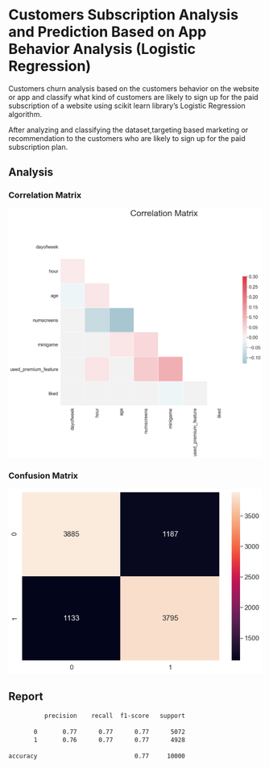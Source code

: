 # Customers Subscription Analysis and Prediction Based on App Behavior Analysis (Logistic Regression)

Customers churn analysis based on the customers behavior on the website or app and classify what kind of customers are likely to sign up for the paid subscription of a website using scikit learn library’s Logistic Regression algorithm. 

After analyzing and classifying the dataset,targeting based
marketing or recommendation to the customers who are likely to sign up
for the paid subscription plan.

## Analysis

###  Correlation Matrix
![alt text](https://github.com/sandeepan1999/App-Behaviour-Analysis/blob/master/Correlation-matrix.png "Correlation Matrix")

### Confusion Matrix
![alt text](https://github.com/sandeepan1999/App-Behaviour-Analysis/blob/master/Confusion-matrix.png "Confusion Matrix")

## Report 

              precision    recall  f1-score   support

           0       0.77      0.77      0.77      5072
           1       0.76      0.77      0.77      4928

    accuracy                           0.77     10000
